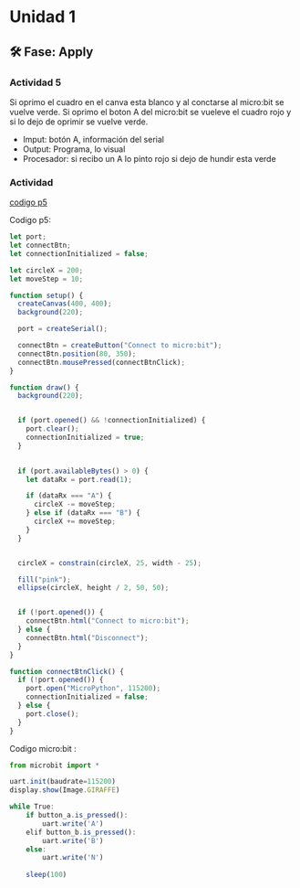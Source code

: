 # Unidad 1

## 🛠 Fase: Apply

### Actividad 5  
Si oprimo el cuadro en el canva esta blanco y al conctarse al micro:bit se vuelve verde. Si oprimo el boton A del micro:bit se vueleve el cuadro rojo y si lo dejo de oprimir se vuelve verde.  

- Imput: botón A, información del serial
- Output: Programa, lo visual
- Procesador:  si recibo un A lo pinto rojo si dejo de hundir esta verde

### Actividad 
[codigo p5](https://editor.p5js.org/mafora12/sketches/lXU1OAV6-)  

Codigo p5:  

```javascript
let port;
let connectBtn;
let connectionInitialized = false;

let circleX = 200; 
let moveStep = 10; 

function setup() {
  createCanvas(400, 400);
  background(220);

  port = createSerial();

  connectBtn = createButton("Connect to micro:bit");
  connectBtn.position(80, 350);
  connectBtn.mousePressed(connectBtnClick);
}

function draw() {
  background(220);


  if (port.opened() && !connectionInitialized) {
    port.clear();
    connectionInitialized = true;
  }

  
  if (port.availableBytes() > 0) {
    let dataRx = port.read(1); 

    if (dataRx === "A") {
      circleX -= moveStep;
    } else if (dataRx === "B") {
      circleX += moveStep;
    }
  }


  circleX = constrain(circleX, 25, width - 25);

  fill("pink");
  ellipse(circleX, height / 2, 50, 50);


  if (!port.opened()) {
    connectBtn.html("Connect to micro:bit");
  } else {
    connectBtn.html("Disconnect");
  }
}

function connectBtnClick() {
  if (!port.opened()) {
    port.open("MicroPython", 115200);
    connectionInitialized = false;
  } else {
    port.close();
  }
}

```

Codigo micro:bit :  
```javascript
from microbit import *

uart.init(baudrate=115200)
display.show(Image.GIRAFFE)

while True:
    if button_a.is_pressed():
        uart.write('A')
    elif button_b.is_pressed():
        uart.write('B')
    else:
        uart.write('N')
    
    sleep(100)
```
